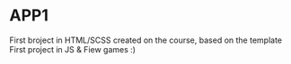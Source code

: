 # APP1
First broject in HTML/SCSS created on the course, based on the template<br>
First project in JS & 
Fiew games :)
